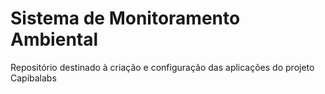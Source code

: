 # Sistema de Monitoramento Ambiental
Repositório destinado à criação e configuração das aplicações do projeto Capibalabs
